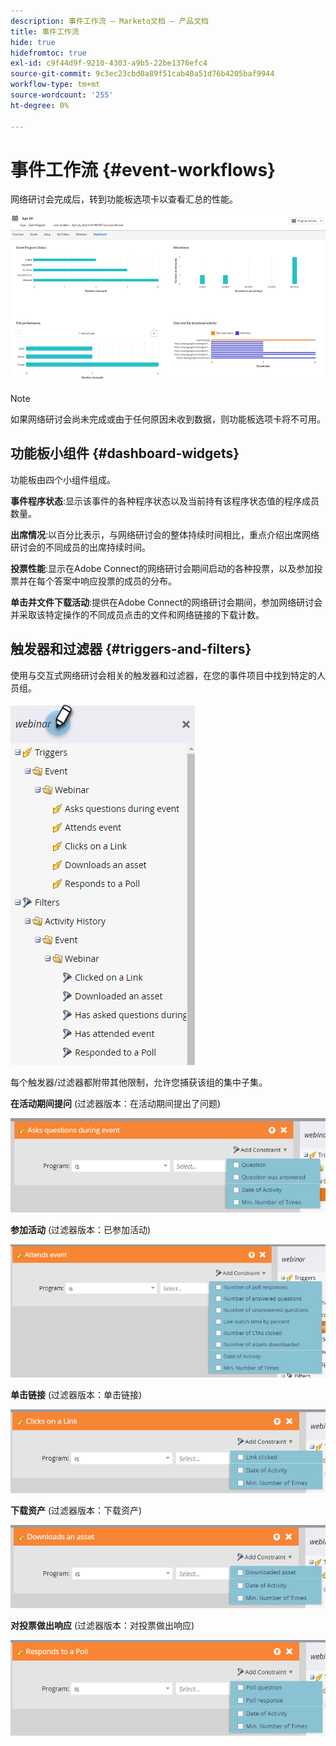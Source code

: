 ```yaml
---
description: 事件工作流 — Marketo文档 — 产品文档
title: 事件工作流
hide: true
hidefromtoc: true
exl-id: c9f44d9f-9210-4303-a9b5-22be1376efc4
source-git-commit: 9c3ec23cbd0a89f51cab40a51d76b4205baf9944
workflow-type: tm+mt
source-wordcount: '255'
ht-degree: 0%

---
```


# 事件工作流 {#event-workflows}

网络研讨会完成后，转到功能板选项卡以查看汇总的性能。

![](assets/event-workflows-1.png)

>[!NOTE]
>
>如果网络研讨会尚未完成或由于任何原因未收到数据，则功能板选项卡将不可用。

## 功能板小组件 {#dashboard-widgets}

功能板由四个小组件组成。

**事件程序状态**:显示该事件的各种程序状态以及当前持有该程序状态值的程序成员数量。

**出席情况**:以百分比表示，与网络研讨会的整体持续时间相比，重点介绍出席网络研讨会的不同成员的出席持续时间。

**投票性能**:显示在Adobe Connect的网络研讨会期间启动的各种投票，以及参加投票并在每个答案中响应投票的成员的分布。

**单击并文件下载活动**:提供在Adobe Connect的网络研讨会期间，参加网络研讨会并采取该特定操作的不同成员点击的文件和网络链接的下载计数。

## 触发器和过滤器 {#triggers-and-filters}

使用与交互式网络研讨会相关的触发器和过滤器，在您的事件项目中找到特定的人员组。

![](assets/event-workflows-2.png)

每个触发器/过滤器都附带其他限制，允许您捕获该组的集中子集。

**在活动期间提问** (过滤器版本：在活动期间提出了问题)

![](assets/event-workflows-3.png)

**参加活动** (过滤器版本：已参加活动)

![](assets/event-workflows-4.png)

**单击链接** (过滤器版本：单击链接)

![](assets/event-workflows-5.png)

**下载资产** (过滤器版本：下载资产)

![](assets/event-workflows-6.png)

**对投票做出响应** (过滤器版本：对投票做出响应)

![](assets/event-workflows-7.png)
